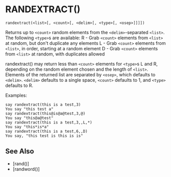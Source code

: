 # RANDEXTRACT()
`randextract(<list>[, <count>[, <delim>[, <type>[, <osep>]]]])`

  Returns up to `<count>` random elements from the `<delim>`-separated `<list>`. The following `<type>`s are available:
    R - Grab `<count>` elements from `<list>` at random, but don't duplicate any elements
    L - Grab `<count>` elements from `<list>`, in order, starting at a random element
    D - Grab `<count>` elements from `<list>` at random, with duplicates allowed

  randextract() may return less than `<count>` elements for `<type>`s L and R, depending on the random element chosen and the length of `<list>`. Elements of the returned list are separated by `<osep>`, which defaults to `<delim>`. `<delim>` defaults to a single space, `<count>` defaults to 1, and `<type>` defaults to R.

  Examples:
```
say randextract(this is a test,3)
You say "this test a"
say randextract(this@is@a@test,3,@)
You say "this@a@test"
say randextract(this is a test,3,,L,*)
You say "this*is*a"
say randextract(this is a test,6,,D)
You say, "this test is this is is"
```


## See Also
- [rand()]
- [randword()]

